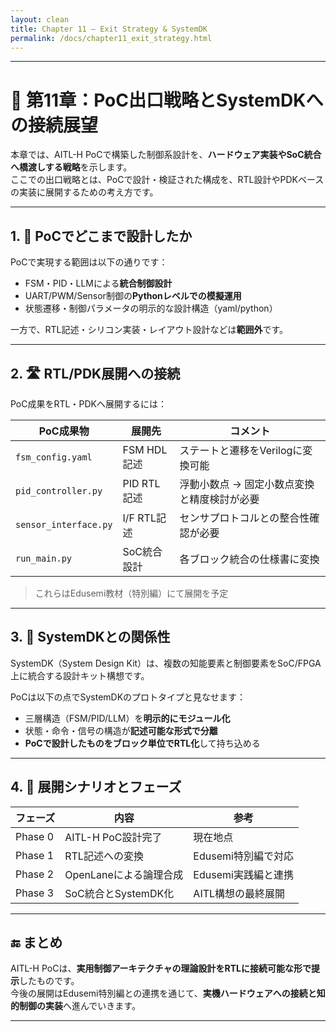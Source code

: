 ```yaml
---
layout: clean
title: Chapter 11 — Exit Strategy & SystemDK
permalink: /docs/chapter11_exit_strategy.html
---
```


---

# 🚪 第11章：PoC出口戦略とSystemDKへの接続展望

本章では、AITL-H PoCで構築した制御系設計を、**ハードウェア実装やSoC統合へ橋渡しする戦略**を示します。  
ここでの出口戦略とは、PoCで設計・検証された構成を、RTL設計やPDKベースの実装に展開するための考え方です。

---

## 1. 🧭 PoCでどこまで設計したか

PoCで実現する範囲は以下の通りです：

- FSM・PID・LLMによる**統合制御設計**
- UART/PWM/Sensor制御の**Pythonレベルでの模擬運用**
- 状態遷移・制御パラメータの明示的な設計構造（yaml/python）

一方で、RTL記述・シリコン実装・レイアウト設計などは**範囲外**です。

---

## 2. 🛣 RTL/PDK展開への接続

PoC成果をRTL・PDKへ展開するには：

| PoC成果物 | 展開先 | コメント |
|-----------|--------|----------|
| `fsm_config.yaml` | FSM HDL記述 | ステートと遷移をVerilogに変換可能 |
| `pid_controller.py` | PID RTL記述 | 浮動小数点 → 固定小数点変換と精度検討が必要 |
| `sensor_interface.py` | I/F RTL記述 | センサプロトコルとの整合性確認が必要 |
| `run_main.py` | SoC統合設計 | 各ブロック統合の仕様書に変換 |

> これらはEdusemi教材（特別編）にて展開を予定

---

## 3. 🧩 SystemDKとの関係性

SystemDK（System Design Kit）は、複数の知能要素と制御要素をSoC/FPGA上に統合する設計キット構想です。

PoCは以下の点でSystemDKのプロトタイプと見なせます：

- 三層構造（FSM/PID/LLM）を**明示的にモジュール化**
- 状態・命令・信号の構造が**記述可能な形式で分離**
- **PoCで設計したものをブロック単位でRTL化**して持ち込める

---

## 4. 🔄 展開シナリオとフェーズ

| フェーズ | 内容 | 参考 |
|---------|------|------|
| Phase 0 | AITL-H PoC設計完了 | 現在地点 |
| Phase 1 | RTL記述への変換 | Edusemi特別編で対応 |
| Phase 2 | OpenLaneによる論理合成 | Edusemi実践編と連携 |
| Phase 3 | SoC統合とSystemDK化 | AITL構想の最終展開 |

---

## 🔚 まとめ

AITL-H PoCは、**実用制御アーキテクチャの理論設計をRTLに接続可能な形で提示**したものです。  
今後の展開はEdusemi特別編との連携を通じて、**実機ハードウェアへの接続と知的制御の実装**へ進んでいきます。

---
